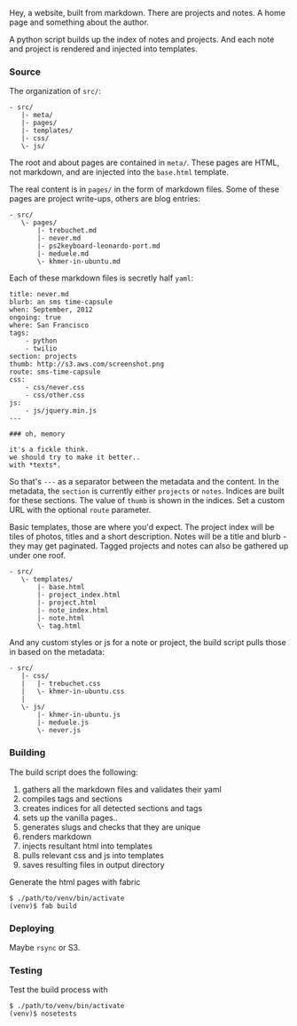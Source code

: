 Hey, a website, built from markdown.
There are projects and notes.
A home page and something about the author.

A python script builds up the index of notes and projects.
And each note and project is rendered and injected into templates.


### Source
The organization of `src/`:

    - src/
       |- meta/
       |- pages/
       |- templates/
       |- css/
       \- js/

The root and about pages are contained in `meta/`.
These pages are HTML, not markdown, and are injected into the `base.html` template.

The real content is in `pages/` in the form of markdown files.
Some of these pages are project write-ups, others are blog entries:

    - src/
       \- pages/
           |- trebuchet.md
           |- never.md
           |- ps2keyboard-leonardo-port.md
           |- meduele.md
           \- khmer-in-ubuntu.md

Each of these markdown files is secretly half `yaml`:

    title: never.md
    blurb: an sms time-capsule
    when: September, 2012
    ongoing: true
    where: San Francisco
    tags:
        - python
        - twilio
    section: projects
    thumb: http://s3.aws.com/screenshot.png
    route: sms-time-capsule
    css:
        - css/never.css
        - css/other.css
    js:
        - js/jquery.min.js
    ---

    ### oh, memory

    it's a fickle think.
    we should try to make it better..
    with *texts*.

So that's `---` as a separator between the metadata and the content.
In the metadata, the `section` is currently either `projects` or `notes`.
Indices are built for these sections.
The value of `thumb` is shown in the indices.
Set a custom URL with the optional `route` parameter.

Basic templates, those are where you'd expect.
The project index will be tiles of photos, titles and a short description.
Notes will be a title and blurb - they may get paginated.
Tagged projects and notes can also be gathered up under one roof.

    - src/
       \- templates/
           |- base.html
           |- project_index.html
           |- project.html
           |- note_index.html
           |- note.html
           \- tag.html

And any custom styles or js for a note or project, the build script pulls those in based on the metadata:

    - src/
       |- css/
       |   |- trebuchet.css
       |   \- khmer-in-ubuntu.css
       |
       \- js/
           |- khmer-in-ubuntu.js
           |- meduele.js
           \- never.js


### Building
The build script does the following:

 1. gathers all the markdown files and validates their yaml
 1. compiles tags and sections
 2. creates indices for all detected sections and tags
 3. sets up the vanilla pages..
 4. generates slugs and checks that they are unique
 5. renders markdown
 6. injects resultant html into templates
 7. pulls relevant css and js into templates
 8. saves resulting files in output directory

Generate the html pages with fabric

    $ ./path/to/venv/bin/activate
    (venv)$ fab build


### Deploying
Maybe `rsync` or S3.


### Testing
Test the build process with

    $ ./path/to/venv/bin/activate
    (venv)$ nosetests
